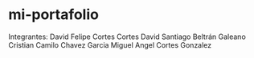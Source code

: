 # mi-portafolio
  Integrantes:
    David Felipe Cortes Cortes
    David Santiago Beltrán Galeano
    Cristian Camilo Chavez Garcia
    Miguel Angel Cortes Gonzalez
